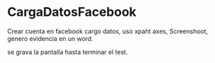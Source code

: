 # CargaDatosFacebook
 Crear cuenta en facebook
cargo datos, uso xpaht axes, Screenshoot, genero evidencia en un word.

se grava la pantalla hasta terminar el test. 
